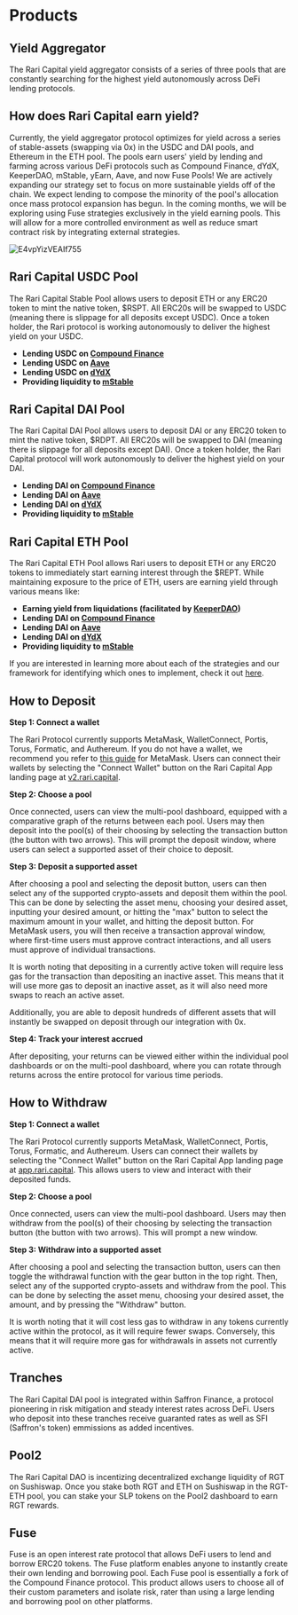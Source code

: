 # Products

## Yield Aggregator

The Rari Capital yield aggregator consists of a series of three pools that are constantly searching for the highest yield autonomously across DeFi lending protocols. 

## How does Rari Capital earn yield?

Currently, the yield aggregator protocol optimizes for yield across a series of stable-assets (swapping via 0x) in the USDC and DAI pools, and Ethereum in the ETH pool. The pools earn users' yield by lending and farming across various DeFi protocols such as Compound Finance, dYdX, KeeperDAO, mStable, yEarn, Aave, and now Fuse Pools! We are actively expanding our strategy set to focus on more sustainable yields off of the chain. We expect lending to compose the minority of the pool's allocation once mass protocol expansion has begun. In the coming months, we will be exploring using Fuse strategies exclusively in the yield earning pools. This will allow for a more controlled environment as well as reduce smart contract risk by integrating external strategies. 

![E4vpYizVEAIf755](https://user-images.githubusercontent.com/50163445/123555553-51c77300-d73b-11eb-871c-177589cc1768.jpg)

## Rari Capital USDC Pool

The Rari Capital Stable Pool allows users to deposit ETH or any ERC20 token to mint the native token, $RSPT. All ERC20s will be swapped to USDC (meaning there is slippage for all deposits except USDC). Once a token holder, the Rari protocol is working autonomously to deliver the highest yield on your USDC.

- **Lending USDC on [Compound Finance](https://compound.finance/)**
- **Lending USDC on [Aave](https://aave.com/)**
- **Lending USDC on [dYdX](https://dydx.exchange/)**
- **Providing liquidity to [mStable](https://mstable.org/)**

## Rari Capital DAI Pool

The Rari Capital DAI Pool allows users to deposit DAI or any ERC20 token to mint the native token, $RDPT. All ERC20s will be swapped to DAI (meaning there is slippage for all deposits except DAI). Once a token holder, the Rari Capital protocol will work autonomously to deliver the highest yield on your DAI.

- **Lending DAI on [Compound Finance](https://compound.finance/)**
- **Lending DAI on [Aave](https://aave.com/)**
- **Lending DAI on [dYdX](https://dydx.exchange/)**
- **Providing liquidity to [mStable](https://mstable.org/)**



## Rari Capital ETH Pool

The Rari Capital ETH Pool allows Rari users to deposit ETH or any ERC20 tokens to immediately start earning interest through the $REPT. While maintaining exposure to the price of ETH, users are earning yield through various means like:

- **Earning yield from liquidations (facilitated by [KeeperDAO](https://app.keeperdao.com/))**
- **Lending DAI on [Compound Finance](https://compound.finance/)**
- **Lending DAI on [Aave](https://aave.com/)**
- **Lending DAI on [dYdX](https://dydx.exchange/)**
- **Providing liquidity to [mStable](https://mstable.org/)**

If you are interested in learning more about each of the strategies and our framework for identifying which ones to implement, check it out [here](https://www.notion.so/Rari-Strategy-Assessment-Framework-2d1edffcf80f4750973f6e90e97b70a4).

## How to Deposit

**Step 1: Connect a wallet**

The Rari Protocol currently supports MetaMask, WalletConnect, Portis, Torus, Formatic, and Authereum. If you do not have a wallet, we recommend you refer to [this guide](https://metamask.zendesk.com/hc/en-us/articles/360015489531-Getting-Started-With-MetaMask-Part-1) for MetaMask. Users can connect their wallets by selecting the "Connect Wallet" button on the Rari Capital App landing page at [v2.rari.capital](https://v2.rari.capital/).

**Step 2: Choose a pool**

Once connected, users can view the multi-pool dashboard, equipped with a comparative graph of the returns between each pool. Users may then deposit into the pool(s) of their choosing by selecting the transaction button (the button with two arrows). This will prompt the deposit window, where users can select a supported asset of their choice to deposit.

**Step 3: Deposit a supported asset**

After choosing a pool and selecting the deposit button, users can then select any of the supported crypto-assets and deposit them within the pool. This can be done by selecting the asset menu, choosing your desired asset, inputting your desired amount, or hitting the "max" button to select the maximum amount in your wallet, and hitting the deposit button. For MetaMask users, you will then receive a transaction approval window, where first-time users must approve contract interactions, and all users must approve of individual transactions.

It is worth noting that depositing in a currently active token will require less gas for the transaction than depositing an inactive asset. This means that it will use more gas to deposit an inactive asset, as it will also need more swaps to reach an active asset.

Additionally, you are able to deposit hundreds of different assets that will instantly be swapped on deposit through our integration with 0x.

**Step 4: Track your interest accrued**

After depositing, your returns can be viewed either within the individual pool dashboards or on the multi-pool dashboard, where you can rotate through returns across the entire protocol for various time periods.

## How to Withdraw

**Step 1: Connect a wallet**

The Rari Protocol currently supports MetaMask, WalletConnect, Portis, Torus, Formatic, and Authereum. Users can connect their wallets by selecting the "Connect Wallet" button on the Rari Capital App landing page at [app.rari.capital](http://app.rari.capital/). This allows users to view and interact with their deposited funds.

**Step 2: Choose a pool**

Once connected, users can view the multi-pool dashboard. Users may then withdraw from the pool(s) of their choosing by selecting the transaction button (the button with two arrows). This will prompt a new window.

**Step 3: Withdraw into a supported asset**

After choosing a pool and selecting the transaction button, users can then toggle the withdrawal function with the gear button in the top right. Then, select any of the supported crypto-assets and withdraw from the pool. This can be done by selecting the asset menu, choosing your desired asset, the amount, and by pressing the "Withdraw" button.

It is worth noting that it will cost less gas to withdraw in any tokens currently active within the protocol, as it will require fewer swaps. Conversely, this means that it will require more gas for withdrawals in assets not currently active.

## Tranches

The Rari Capital DAI pool is integrated within Saffron Finance, a protocol pioneering in risk mitigation and steady interest rates across DeFi. Users who deposit into these tranches receive guaranted rates as well as SFI (Saffron's token) emmissions as added incentives.



## Pool2

The Rari Capital DAO is incentizing decentralized exchange liquidity of RGT on Sushiswap. Once you stake both RGT and ETH on Sushiswap in the RGT-ETH pool, you can stake your SLP tokens on the Pool2 dashboard to earn RGT rewards. 

## Fuse

Fuse is an open interest rate protocol that allows DeFi users to lend and borrow ERC20 tokens. The Fuse platform enables anyone to instantly create their own lending and borrowing pool. Each Fuse pool is essentially a fork of the Compound Finance protocol. This product allows users to choose all of their custom parameters and isolate risk, rater than using a large lending and borrowing pool on other platforms. 

## 

